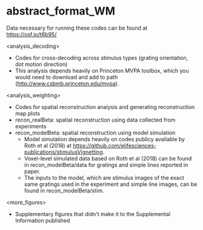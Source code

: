 # abstract_format_WM
 
Data necessary for running these codes can be found at https://osf.io/t6b95/

<analysis_decoding>
 - Codes for cross-decoding across stimulus types (grating orientation, dot motion direction)
 - This analysis depends heavily on Princeton MVPA toolbox, which you would need to download and add to path (http://www.csbmb.princeton.edu/mvpa). 
 
 <analysis_weighting>
 - Codes for spatial reconstruction analysis and generating reconstruction map plots
 - recon_realBeta: spatial reconstruction using data collected from experiments
 - recon_modelBeta: spatial reconstruction using model simulation
   - Model simulation depends heavily on codes publicy available by Roth et al (2018) at https://github.com/elifesciences-publications/stimulusVignetting.
   - Voxel-level simulated data based on Roth et al (2018) can be found in recon_modelBeta/data for gratings and simple lines reported in paper.
   - The inputs to the model, which are stimulus images of the exact same gratings used in the experiment and simple line images, can be found in recon_modelBeta/stim.
   
<more_figures>
- Supplementary figures that didn't make it to the Supplemental Information published
